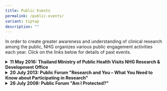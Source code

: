 ```yaml
---
title: Public Events
permalink: /public-events/
variant: tiptap
description: ""
---
```

<p>In order to create greater awareness and understanding of clinical research
among the public, NHG organizes various public engagement activities each
year. Click on the links below for details of past events.</p>
<p></p>
<div data-type="detailGroup" class="isomer-accordion isomer-accordion-white">
<details class="isomer-details">
<summary><strong>11 May 2016: Thailand Ministry of Public Health Visits NHG Research &amp; Development Office</strong>
</summary>
<div data-type="detailsContent" class="isomer-details-content">
<p>On 11 May 2016, the NHG Research and Development Office (RDO) hosted a
group of 21 delegates from the Thailand Ministry of Public Health.&nbsp;
The Thai Delegation was led by Dr Suphan Srithamma, Director-General, Department
of Medical Services, and received by&nbsp; A/Prof Lim Tock Han, Deputy
Group CEO (Education &amp; Research) led the NHG group.</p>
<p>NHG is privileged to have Dr Suphan Srithamma, Director-General, Department
of Medical Services, who shared with us on the overview of Thailand’s Health
Systems, and Dr Wayupa Wongwikrom, Chief of Ethics Group, Institute of
Medical Research and Technology Assessment, to share with the group on
Thailand’s Ethics Framework.</p>
<p>The teams shared on views about research governance structures, and how
to improve processes and tackle issues related to clinical research. In
addition, the teams discussed about the NHG’s AAHRPP-accredited human research
protection programme, research training and quality management.</p>
<p></p>
<p></p>
<div class="isomer-image-wrapper">
<img style="width: 100%;" height="auto" width="100%" alt="" src="/images/Public Awareness Pics/v1_LTH.jpg">
</div>
<p><em><sup>A/Prof Lim Tock Han, on his presentation to the Thai Delegates</sup></em>
</p>
<p></p>
<p></p>
<div class="isomer-image-wrapper">
<img style="width: 100%" height="auto" width="100%" alt="" src="/images/Public Awareness Pics/v2_HH.jpg">
</div>
<p><em><sup>Ms Ng Hwee Hian, Deputy Director, Office of Human Research Protection Programme, NHG RDO, on her presentation to the Thai Delegates</sup></em>
</p>
<p></p>
<p></p>
<div class="isomer-image-wrapper">
<img style="width: 100%" height="auto" width="100%" alt="" src="/images/Public Awareness Pics/v3_presentation.jpg">
</div>
<p><em><sup>Presentation of token of appreciation by Dr Jitsuda Buaakhao, Senior Advisor, Dept. of Medical Services, Thailand</sup></em>
</p>
<p></p>
<p></p>
<p></p>
<div class="isomer-image-wrapper">
<img style="width: 100%" height="auto" width="100%" alt="" src="/images/Public Awareness Pics/v4_token.jpg">
</div>
<p><em><sup>Presentation of token of appreciation by A/Prof Lim Tock Han, Deputy GCEO (Education &amp; Research), NHG</sup></em>
</p>
<p></p>
</div>
</details>
<details class="isomer-details">
<summary><strong>20 July 2013: Public Forum "Research and You – What You Need to Know about Participating in Research"</strong>
</summary>
<div data-type="detailsContent" class="isomer-details-content">
<p>The NHG Office of Human Research Protection Programme (OHRPP) organised
a Public Forum to educate the community about research. This event was
held at the School of the Arts (SOTA) Drama Theatre, and focused on the
essentials of research, with the theme of: Research and You – What You
Need to Know about Participating in Research.</p>
<p>The Public Forum invited four experienced research ethics experts and
subject advocates to share with the public honest and accurate information
on how to make an informed decision before engaging in research activities.</p>
<p>The invited speakers comprised of:</p>
<ul data-tight="true" class="tight">
<li>
<p><strong>A/Prof Chin Jing Jih</strong>, Chairperson of the NHG Research
Ethics Committee, Senior Consultant, Department of Geriatric Medicine,
Tan Tock Seng Hospital who gave an overview of research and the role and
rights of research volunteers.</p>
</li>
<li>
<p><strong>Dr Lee Soo Chin</strong>, Chairperson of NHG Domain Specific Review
Board B1 and Senior Consultant, Department of Haematology-Oncology, National
University Hospital who shared on the informed consent process and what
questions a potential research volunteer should ask before consenting to
participate in any research.</p>
</li>
<li>
<p><strong>Ms Cynthia Chan</strong>, Senior Manager, Department of Legal
Services, Tan Tock Seng Hospital who provided forum participants insights
on a subject’s legal rights, and how personal particulars and data are
being protected in clinical research.</p>
</li>
<li>
<p><strong>Dr Yong Wei Peng</strong>, Chairperson of NHG Domain Specific
Review Board C and Senior Consultant, Department of Haematology-Oncology,
National University Hospital who shared how the research scene has evolved,
and how society has benefited from research that has been carried out.</p>
</li>
</ul>
<p></p>
<p>Download the <a href="/files/Public Awareness/Public_Forum_Brochure_2013.pdf" rel="noopener noreferrer nofollow" target="_blank">Event Brochure here</a>.</p>
<p></p>
<p></p>
</div>
</details>
<details class="isomer-details">
<summary><strong>26 July 2008: Public Forum "Am I Protected?"</strong>
</summary>
<div data-type="detailsContent" class="isomer-details-content">
<p>NHG Research &amp; Development Office organised its 1st Public Forum on
Clinical Research at Tan Tock Seng Hospital, where patients and public
alike learnt about clinical research, and what participants should look
out for before participating in a clinical trial.</p>
<p>Dr Goh Boon Cher (Senior Consultant, Haematology-Oncology, National University
Hospital), an active researcher and a committed research ethics member,
and Dr Allan Harkness (Dean of the Asia Graduate School of Theology) a
member of three Singapore medical/research ethics committees in Singapore
spoke at the Forum, to create greater awareness and understanding of clinical
research, to empower the public with the necessary knowledge to make informed
decisions about participating in clinical trials.</p>
<p>Download the <a href="/files/Public Awareness/Public_Forum_ASC_Brochure_2008.pdf" rel="noopener noreferrer nofollow" target="_blank">Event Brochure here</a>.</p>
<p>Download the <a href="/files/Public Awareness/Public_Forum_Poster_26_July_2008.pdf" rel="noopener noreferrer nofollow" target="_blank">Event Programme here</a>.</p>
</div>
</details>
</div>
<p></p>
<p>&nbsp;</p>
<p></p>
<p>&nbsp;</p>
<p></p>